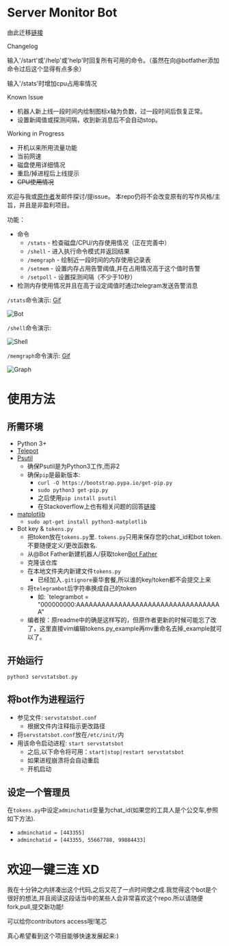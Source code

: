 # Server Monitor Bot

由此迁移[链接](https://github.com/iamydp/ServerStatsBot)

Changelog

输入'/start'或'/help'或'help'时回复所有可用的命令。（虽然在向@botfather添加命令过后这个显得有点多余）

输入'/stats'时增加cpu占用率情况


Known Issue
* 机器人新上线一段时间内绘制图标x轴为负数，过一段时间后恢复正常。
* 设置新阈值或探测间隔，收到新消息后不会自动stop。

Working in Progress
* 开机以来所用流量功能
* 当前网速
* 磁盘使用详细情况
* 重启/掉进程后上线提示
* ~~CPU使用情况~~

欢迎与我或[原作者](https://github.com/iamydp/ServerStatsBot)发邮件探讨/提issue。
本repo仍将不会改变原有的写作风格/主旨，并且是非盈利项目。

功能：
* 命令
    * `/stats` - 检查磁盘/CPU/内存使用情况（正在完善中）
    * `/shell` - 进入执行命令模式并返回结果
    * `/memgraph` - 绘制近一段时间的内存使用记录表
    * `/setmem` - 设置内存占用告警阈值,并在占用情况高于这个值时告警
    * `/setpoll` - 设置探测间隔（不少于10秒）
* 检测内存使用情况并且在高于设定阈值时通过telegram发送告警消息


`/stats`命令演示: [Gif](http://i.imgur.com/AhCvy9W.gifv)

![Bot](http://i.imgur.com/hXT0drx.png)


`/shell`命令演示: 

![Shell](https://i.imgur.com/PtvcaSD.png)


`/memgraph`命令演示: [Gif](http://i.imgur.com/anX7rJR.gifv)

![Graph](http://i.imgur.com/K8mG3aM.jpg?1)

# 使用方法

## 所需环境

* Python 3+
* [Telepot](https://github.com/nickoala/telepot)
* [Psutil](https://github.com/giampaolo/psutil)
    * 确保Psutil是为Python3工作,而非2
    * 确保`pip`是最新版本:
        * `curl -O https://bootstrap.pypa.io/get-pip.py`
        * `sudo python3 get-pip.py`
        * 之后使用`pip install psutil`
        * 在Stackoverflow上也有相关问题的回答[链接](http://stackoverflow.com/questions/11268501/how-to-use-pip-with-python-3-x-alongside-python-2-x)
* [matplotlib](http://matplotlib.org/)
    * `sudo apt-get install python3-matplotlib`
* Bot key & `tokens.py`
    * 把token放在`tokens.py`里. `tokens.py`只用来保存您的chat_id和bot token.不要随便定义/更改函数名.
    * 从@Bot Father新建机器人/获取token[Bot Father](https://telegram.me/BotFather)
    * 克隆该仓库
    * 在本地文件夹内新建文件`tokens.py`
       * 已经加入`.gitignore`豪华套餐,所以谁的key/token都不会提交上来
    * 将`telegrambot`后字符串换成自己的token
       * 如: `telegrambot = "000000000:AAAAAAAAAAAAAAAAAAAAAAAAAAAAAAAAAAA"
    * 编者按：原readme中的确是这样写的，但原作者更新的时候可能忘了改了，这里直接vim编辑tokens.py_example再mv重命名去掉_example就可以了。
     
## 开始运行

`python3 servstatsbot.py`

## 将bot作为进程运行

* 参见文件: `servstatsbot.conf`
    * 根据文件内注释指示更改路径
* 将`servstatsbot.conf`放在`/etc/init/`内
* 用该命令启动进程: `start servstatsbot`
    * 之后,以下命令将可用：`start|stop|restart servstatsbot`
    * 如果进程崩溃将会自动重启
    * 开机启动

## 设定一个管理员

在`tokens.py`中设定`adminchatid`变量为chat_id(如果您的工具人是个公交车,参照如下方法).
* `adminchatid = [443355]`
* `adminchatid = [443355, 55667788, 99884433]`
 
# 欢迎一键三连 XD
 我在十分钟之内拼凑出这个代码,之后又花了一点时间使之成.我觉得这个bot是个很好的想法,并且阅读这段话当中的某些人会非常喜欢这个repo.所以请随便fork,pull,提交新功能!
 
 可以给你contributors access哦!笔芯
 
 真心希望看到这个项目能够快速发展起来:)

